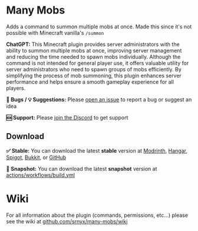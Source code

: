 # Many Mobs

Adds a command to summon multiple mobs at once. Made this since it's not possible with Minecraft vanilla's `/summon`

**ChatGPT:** This Minecraft plugin provides server administrators with the ability to summon multiple mobs at once, improving server management and reducing the time needed to spawn mobs individually. Although the command is not intended for general player use, it offers valuable utility for server administrators who need to spawn groups of mobs efficiently. By simplifying the process of mob summoning, this plugin enhances server performance and helps ensure a smooth gameplay experience for all players.

**🐛 Bugs / 💡 Suggestions:** Please [open an issue](https://github.com/srnyx/many-mobs/issues/new/choose) to report a bug or suggest an idea

**🆘 Support:** Please [join the Discord](https://srnyx.com/discord) to get support

## Download

**✅ Stable:** You can download the latest **stable** version at [Modrinth](https://modrinth.com/plugin/many-mobs), [Hangar](https://hangar.papermc.io/srnyx/ManyMobs), [Spigot](https://spigotmc.org/resources/109423), [Bukkit](https://dev.bukkit.org/projects/many-mobs), or [GitHub](https://github/com/srnyx/many-mobs/releases)

**🚧 Snapshot:** You can download the latest **snapshot** version at [actions/workflows/build.yml](https://github.com/srnyx/many-mobs/actions/workflows/build.yml)

# Wiki

For all information about the plugin (commands, permissions, etc...) please see the wiki at [github.com/srnyx/many-mobs/wiki](https://github.com/srnyx/many-mobs/wiki)
